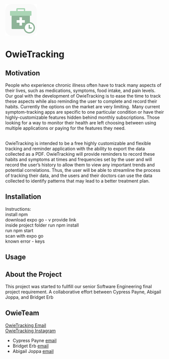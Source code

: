![](/assets/images/owietracking-logo.png)
# OwieTracking

## Motivation 
People who experience chronic illness often have to track many aspects of their lives, such as medications, symptoms, food intake, and pain levels. Our goal with the development of OwieTracking is to ease the time to track these aspects while also reminding the user to complete and record their habits. Currently the options on the market are very limiting.  Many current symptom-tracking apps are specific to one particular condition or have their highly-customizable features hidden behind monthly subscriptions. Those looking for a way to monitor their health are left choosing between using multiple applications or paying for the features they need.  <br><br>

OwieTracking is intended to be a free highly customizable and flexible tracking and reminder application with the ability to export the data collected as a PDF. OwieTracking will provide reminders to record these habits and symptoms at times and frequencies set by the user and will record the user’s history to allow them to view any important trends and potential correlations. Thus, the user will be able to streamline the process of tracking their data, and the users and their doctors can use the data collected to identify patterns that may lead to a better treatment plan.   


## Installation 
Instructions: <br>
install npm <br>
download expo go - v provide link <br>
inside project folder run npm install <br>
run npm start <br>
scan with expo go <br>
known error - keys <br>


## Usage 

## About the Project
This project was started to fullfill our senior Software Engineering final project requirement. A collaborative effort between Cypress Payne, Abigail Joppa, and Bridget Erb


## OwieTeam
[OwieTracking Email](owietracking@gmail.com) <br>
[OwieTracking Instagram](https://www.instagram.com/owietracking/)
- Cypress Payne [email](paynec4@spu.edu)
- Bridget Erb [email](erbb@spu.edu)
- Abigail Joppa [email](joppaa@spu.edu)
